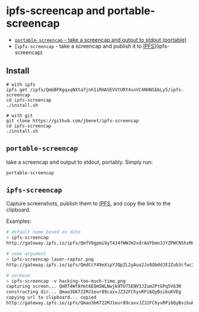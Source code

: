 # ipfs-screencap and portable-screencap

- [`portable-screencap` - take a screencap and output to stdout (portable)](portable-screencap)
- [`ipfs-screencap` - take a screencap and publish it to [IPFS](http://ipfs.io)](ipfs-screencap)

## Install

```
# with ipfs
ipfs get /ipfs/QmbBFKgqxqNXta7jnh1iRHASEVVtURY4snVC4NHNSbbLy5/ipfs-screencap
cd ipfs-screencap
./install.sh

# with git
git clone https://github.com/jbenet/ipfs-screencap
cd ipfs-screencap
./install.sh
```

## `portable-screencap`

take a screencap and output to stdout, portably. Simply run:

```
portable-screencap
```

## `ipfs-screencap`

Capture screenshots, publish them to [IPFS](http://ipfs.io), and copy the link to the clipboard.

Examples:
```sh
# default name based on date
> ipfs-screencap
http://gateway.ipfs.io/ipfs/QmfV9gpmi9yT4J4fWWJH2xdrAUYbmn3JYZPWCN5hsMnA9A/screencap.2015-07-04T01:21:00Z.png

# name argument
> ipfs-screencap laser-raptor.png
http://gateway.ipfs.io/ipfs/QmdCcY49eXipYJQpZL2yAuu2Jv8QbddJE2Zub3cfwc3aPz/laser-raptor.png

# verbose
> ipfs-screencap -v hacking-too-much-time.png
capturing screen... QmRT4WfAYmt6EQmSWLNwjk9TU75ENV3JZum2PtGPq5V63R
constructing dir... Qmao3bK722MJ1eur89caxvJZ32FChyvRPi6QyBsibuKVEg
copying url to clipboard... copied
http://gateway.ipfs.io/ipfs/Qmao3bK722MJ1eur89caxvJZ32FChyvRPi6QyBsibuKVEg/hacking-too-much-time.png
```

